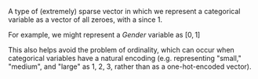 A type of (extremely) sparse vector in which we represent a categorical variable as a vector of all zeroes, with a since 1.

For example, we might represent a *Gender* variable as $[0,1]$ 

This also helps avoid the problem of ordinality, which can occur when categorical variables have a natural encoding (e.g. representing "small," "medium", and "large" as 1, 2, 3, rather than as a one-hot-encoded vector).